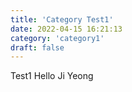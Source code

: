 ```yaml
---
title: 'Category Test1'
date: 2022-04-15 16:21:13
category: 'category1'
draft: false
---
```


Test1
Hello
Ji Yeong
